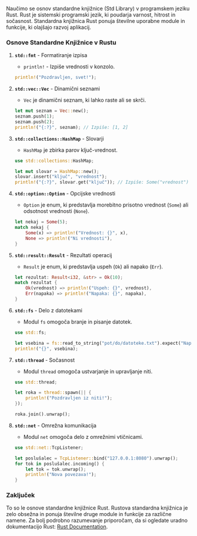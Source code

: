 Naučimo se osnov standardne knjižnice (Std Library) v programskem jeziku Rust. Rust je sistemski programski jezik, ki poudarja varnost, hitrost in sočasnost. Standardna knjižnica Rust ponuja številne uporabne module in funkcije, ki olajšajo razvoj aplikacij.

### Osnove Standardne Knjižnice v Rustu

1. **`std::fmt`** - Formatiranje izpisa
   - `println!` - Izpiše vrednosti v konzolo.
   ```rust
   println!("Pozdravljen, svet!");
   ```

2. **`std::vec::Vec`** - Dinamični seznami
   - `Vec` je dinamični seznam, ki lahko raste ali se skrči.
   ```rust
   let mut seznam = Vec::new();
   seznam.push(1);
   seznam.push(2);
   println!("{:?}", seznam); // Izpiše: [1, 2]
   ```

3. **`std::collections::HashMap`** - Slovarji
   - `HashMap` je zbirka parov ključ-vrednost.
   ```rust
   use std::collections::HashMap;

   let mut slovar = HashMap::new();
   slovar.insert("ključ", "vrednost");
   println!("{:?}", slovar.get("ključ")); // Izpiše: Some("vrednost")
   ```

4. **`std::option::Option`** - Opcijske vrednosti
   - `Option` je enum, ki predstavlja morebitno prisotno vrednost (`Some`) ali odsotnost vrednosti (`None`).
   ```rust
   let nekaj = Some(5);
   match nekaj {
       Some(x) => println!("Vrednost: {}", x),
       None => println!("Ni vrednosti"),
   }
   ```

5. **`std::result::Result`** - Rezultati operacij
   - `Result` je enum, ki predstavlja uspeh (`Ok`) ali napako (`Err`).
   ```rust
   let rezultat: Result<i32, &str> = Ok(10);
   match rezultat {
       Ok(vrednost) => println!("Uspeh: {}", vrednost),
       Err(napaka) => println!("Napaka: {}", napaka),
   }
   ```

6. **`std::fs`** - Delo z datotekami
   - Modul `fs` omogoča branje in pisanje datotek.
   ```rust
   use std::fs;

   let vsebina = fs::read_to_string("pot/do/datoteke.txt").expect("Napaka pri branju datoteke");
   println!("{}", vsebina);
   ```

7. **`std::thread`** - Sočasnost
   - Modul `thread` omogoča ustvarjanje in upravljanje niti.
   ```rust
   use std::thread;

   let roka = thread::spawn(|| {
       println!("Pozdravljen iz niti!");
   });

   roka.join().unwrap();
   ```

8. **`std::net`** - Omrežna komunikacija
   - Modul `net` omogoča delo z omrežnimi vtičnicami.
   ```rust
   use std::net::TcpListener;

   let poslušalec = TcpListener::bind("127.0.0.1:8080").unwrap();
   for tok in poslušalec.incoming() {
       let tok = tok.unwrap();
       println!("Nova povezava!");
   }
   ```

### Zaključek

To so le osnove standardne knjižnice Rust. Rustova standardna knjižnica je zelo obsežna in ponuja številne druge module in funkcije za različne namene. Za bolj podrobno razumevanje priporočam, da si ogledate uradno dokumentacijo Rust: [Rust Documentation](https://doc.rust-lang.org/std/).
